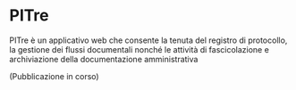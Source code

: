 # PITre
PITre è un applicativo web che consente la tenuta del registro di protocollo, la gestione dei flussi documentali nonché le attività di fascicolazione e archiviazione della documentazione amministrativa 

(Pubblicazione in corso)

